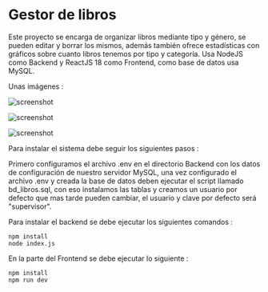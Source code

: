 # Gestor de libros

Este proyecto se encarga de organizar libros mediante tipo y género, se pueden editar y borrar los mismos, además también ofrece estadísticas con gráficos sobre cuanto libros tenemos por tipo y categoría. Usa NodeJS como Backend y ReactJS 18 como Frontend, como base de datos usa MySQL.

Unas imágenes : 

![screenshot](https://blogger.googleusercontent.com/img/b/R29vZ2xl/AVvXsEh71ott1CYonr-fvst4eVfBxYydg6Ufeifb98FmA-qBQL1DGRBaQTyEgej4mjpmYv30163vdNIcosBG_sLpyErhg9MZBeaK5GGkrveadXACVjpYbgzwf0EygMjeLlzz26jYDsXr0feTAoC-HJSWtBcQuPNovpWzg33Z2hK87vjedjw8YhkdKrZBnrNPg-8/s1919/Screenshot_1.png)

![screenshot](https://blogger.googleusercontent.com/img/b/R29vZ2xl/AVvXsEgmlYIh6mSijwZ8qMiwJEEgU9t5ZMVzvJB4mNkll5Tc6IhRphT5SY6kBti8ci-Q1X0KSB6M20D2zVCXzkZpIAbVVDhgkO5jsdGsUMc_nVSCRWJvPuUGP05elsBNdhhuBSkjSFD26fUke7fQRnqSyoH1dDbvDmKKclWEvhDKfs0kMlYu4JrNecsyrQfoaO8/s1919/Screenshot_2.png)

![screenshot](https://blogger.googleusercontent.com/img/b/R29vZ2xl/AVvXsEiQc2qQg-CxEnfYcx8AM-PykaR9B9SfSiYtaeZEmoAE7hbWV8LMyS8M6VtmCPC7czazxz_Y7GdMVs7q_MGqRrN4qOUIAAzIPZHP-baxm85KJgzyx7-fwQWgNR_f9knptsOpOInQ3XfQtus_s15SSxuc4BPXkFEzTz020df5xgLiaKvqBVW8fIsruB8DFxU/s1900/Screenshot_3.png)

Para instalar el sistema debe seguir los siguientes pasos :

Primero configuramos el archivo .env en el directorio Backend con los datos de configuración de nuestro servidor MySQL, una vez configurado el archivo .env y creada la base de datos deben ejecutar el script llamado bd_libros.sql, con eso instalamos las tablas y creamos un usuario por defecto que mas tarde pueden cambiar, el usuario y clave por defecto será "supervisor".

Para instalar el backend se debe ejecutar los siguientes comandos : 

```
npm install
node index.js
```
En la parte del Frontend se debe ejecutar lo siguiente : 

```
npm install
npm run dev
```
